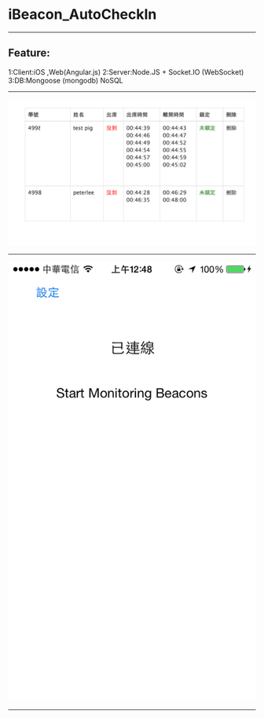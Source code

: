 iBeacon_AutoCheckIn
==========

<hr>


<h2>Feature:</h2>
1:Client:iOS ,Web(Angular.js)   
2:Server:Node.JS + Socket.IO (WebSocket)   
3:DB:Mongoose (mongodb) NoSQL

<hr>

<img src="web.png" width='600'></img>
<hr>
<img src="phone.png" width='600'></img>
<hr>
